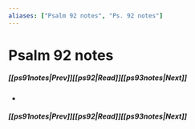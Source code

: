 ```yaml
---
aliases: ["Psalm 92 notes", "Ps. 92 notes"]
---
```

# Psalm 92 notes
##### <span class=arrow-left></span>[[ps91notes|Prev]]<span class=navigation-separator></span>[[ps92|Read]]<span class=navigation-separator></span>[[ps93notes|Next]]<span class=arrow-right></span>
- 
##### <span class=arrow-left></span>[[ps91notes|Prev]]<span class=navigation-separator></span>[[ps92|Read]]<span class=navigation-separator></span>[[ps93notes|Next]]<span class=arrow-right></span>